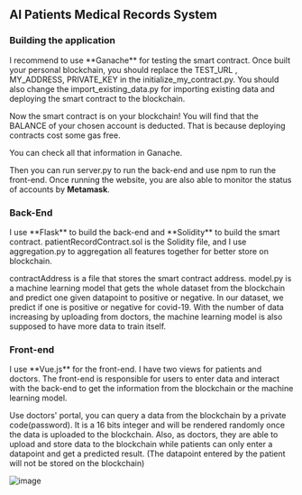 <h2>AI Patients Medical Records System</h2>

<h3>Building the application</h3>
I recommend to use **Ganache** for testing the smart contract. Once built
your personal blockchain, you should replace the TEST_URL 
, MY_ADDRESS, PRIVATE_KEY in the initialize_my_contract.py.
You should also change the import_existing_data.py for importing
existing data and deploying the smart contract to the blockchain.

Now the smart contract is on your blockchain! You will find that 
the BALANCE of your chosen account is deducted. That is because
deploying contracts cost some gas free. 

You can check all that information in Ganache.

Then you can run server.py to run the back-end
and use npm to run the front-end. Once running the website,
you are also able to monitor the status of accounts by
**Metamask**.





<h3>Back-End</h3>
I use **Flask** to build the back-end and **Solidity** to build the
smart contract. 
patientRecordContract.sol is the Solidity file, and I use aggregation.py
to aggregation all features together for better store on blockchain.

contractAddress is a file that stores the smart contract address.
model.py is a machine learning model that gets the whole dataset from
the blockchain and predict one given datapoint to positive or negative.
In our dataset, we predict if one is positive or negative 
for covid-19. 
With the number of data increasing by uploading from doctors, the machine learning model
is also supposed to have more data to train itself.

<h3>Front-end</h3>
I use **Vue.js** for the front-end. I have two views for patients and doctors.
The front-end is responsible for users to enter data and interact with the back-end
to get the information from the blockchain or the machine learning model.

Use doctors' portal, you can query a data from the blockchain by a private code(password).
It is a 16 bits integer and will be rendered randomly once the data is uploaded to
the blockchain. Also, as doctors, they are able to upload and store data to the blockchain
while patients can only enter a datapoint and get a predicted result.
(The datapoint entered by the patient will not be stored on the blockchain)



![image](https://github.com/Jiayue-Zhou/Patients-Medical-Records-System/blob/master/image_for_introduction/introduction_gif.gif)
